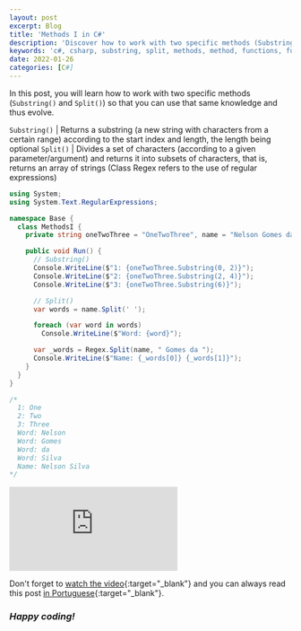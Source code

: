 ```yaml
---
layout: post
excerpt: Blog
title: 'Methods I in C#'
description: 'Discover how to work with two specific methods (Substring() and Split()) in the C# programming language. Get answers to your questions with the theory and examples presented.'
keywords: 'c#, csharp, substring, split, methods, method, functions, function, post'
date: 2022-01-26
categories: [C#]
---
```


In this post, you will learn how to work with two specific methods (`Substring()` and `Split()`) so that you can use that same knowledge and thus evolve.

`Substring()` | Returns a substring (a new string with characters from a certain range) according to the start index and length, the length being optional
`Split()` | Divides a set of characters (according to a given parameter/argument) and returns it into subsets of characters, that is, returns an array of strings (Class Regex refers to the use of regular expressions)

```csharp
using System;
using System.Text.RegularExpressions;

namespace Base {
  class MethodsI {
    private string oneTwoThree = "OneTwoThree", name = "Nelson Gomes da Silva";

    public void Run() {
      // Substring()
      Console.WriteLine($"1: {oneTwoThree.Substring(0, 2)}");
      Console.WriteLine($"2: {oneTwoThree.Substring(2, 4)}");
      Console.WriteLine($"3: {oneTwoThree.Substring(6)}");

      // Split()
      var words = name.Split(' ');

      foreach (var word in words)
        Console.WriteLine($"Word: {word}");

      var _words = Regex.Split(name, " Gomes da ");
      Console.WriteLine($"Name: {_words[0]} {_words[1]}");
    }
  }
}

/*
  1: One
  2: Two
  3: Three
  Word: Nelson
  Word: Gomes
  Word: da
  Word: Silva
  Name: Nelson Silva
*/
```

<div class="video-container">
  <iframe src="https://www.youtube.com/embed/nLboEkX1VNI" frameborder="0" allowfullscreen></iframe>
</div>

Don't forget to [watch the video](https://youtu.be/nLboEkX1VNI){:target="\_blank"} and you can always read this post [in Portuguese](https://caffeinealgorithm.com/blog/metodos-i-em-csharp/){:target="\_blank"}.

### _Happy coding!_
